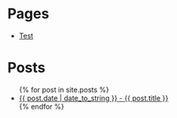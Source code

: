 # Pages

- [Test](test.md)

# Posts

<ul>
{% for post in site.posts %}
  <li><a href="{{ post.url }}">{{ post.date | date_to_string }} - {{ post.title }}</a></li>
{% endfor %}
</ul>
